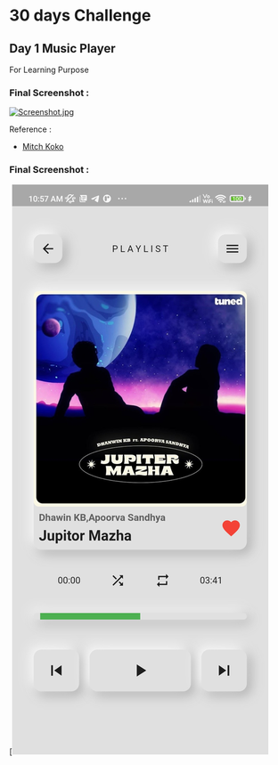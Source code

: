 

# 30 days Challenge 
## Day 1  Music Player

For Learning Purpose 

### Final Screenshot : 
[![Screenshot.jpg](https://i.postimg.cc/N07q7tkS/Screenshot.jpg)](https://postimg.cc/CZ1QSWts)

Reference : 
- [Mitch Koko](https://www.youtube.com/c/MitchKoko)


### Final Screenshot : 
[![Screenshot.jpg](https://github.com/DysonThomas/Music-Player-UI/blob/main/lib/Images/Screenshot.jpg)


